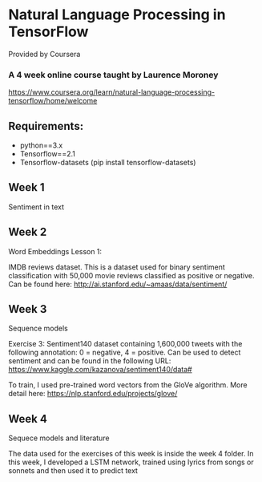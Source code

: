 # Natural Language Processing in TensorFlow
Provided by Coursera
### A 4 week online course taught by Laurence Moroney
https://www.coursera.org/learn/natural-language-processing-tensorflow/home/welcome

## Requirements:
- python==3.x
- Tensorflow==2.1
- Tensorflow-datasets (pip install tensorflow-datasets)
## Week 1
Sentiment in text

## Week 2
Word Embeddings
Lesson 1:

IMDB reviews dataset. This is a dataset used for binary sentiment classification with 50,000 movie reviews classified as positive or negative. Can be found here:
http://ai.stanford.edu/~amaas/data/sentiment/

## Week 3
Sequence models

Exercise 3:
Sentiment140 dataset containing 1,600,000 tweets with the following annotation: 0 = negative, 4 = positive. Can be used to detect sentiment and can be found in the following URL:
https://www.kaggle.com/kazanova/sentiment140/data#

To train, I used pre-trained word vectors from the GloVe algorithm. More detail here:
https://nlp.stanford.edu/projects/glove/

## Week 4
Sequece models and literature

The data used for the exercises of this week is inside the week 4 folder.
In this week, I developed a LSTM network, trained using lyrics from songs or sonnets and then used it to predict text
